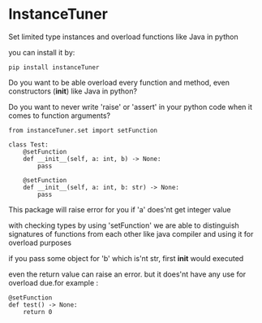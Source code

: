 # InstanceTuner
Set limited type instances and overload functions like Java in python

you can install it by:

    pip install instanceTuner    

Do you want to be able overload every function and method, even constructors (__init__) like Java in python?

Do you want to never write 'raise' or 'assert' in your python code when it comes to function arguments?

    from instanceTuner.set import setFunction
    
    class Test:
        @setFunction
        def __init__(self, a: int, b) -> None:
            pass
        
        @setFunction
        def __init__(self, a: int, b: str) -> None:
            pass



This package will raise error for you if 'a' does'nt get integer value 

with checking types by using 'setFunction' we are able to distinguish signatures of functions from each other like java compiler and using it for overload purposes

if you pass some object for 'b' which is'nt str, first __init__ would executed 

even the return value can raise an error. but it does'nt have any use for overload due.for example :

    @setFunction
    def test() -> None:
        return 0


